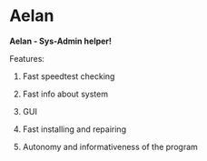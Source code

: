 # Aelan
**Aelan - Sys-Admin helper!**

Features:

  1) Fast speedtest checking
  
  2) Fast info about system
  
  3) GUI
  
  4) Fast installing and repairing
  
  5) Autonomy and informativeness of the program
